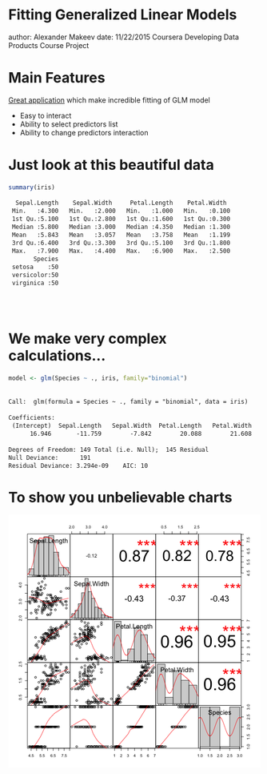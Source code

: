 Fitting Generalized Linear Models
========================================================
author: Alexander Makeev
date: 11/22/2015
Coursera Developing Data Products Course Project


Main Features
========================================================
<a href=https://santyagoseaman.shinyapps.io/DevelopingDataProductsCourseProject>Great application</a> which make incredible fitting of GLM model

- Easy to interact
- Ability to select predictors list
- Ability to change predictors interaction

Just look at this beautiful data
========================================================


```r
summary(iris)
```

```
  Sepal.Length    Sepal.Width     Petal.Length    Petal.Width   
 Min.   :4.300   Min.   :2.000   Min.   :1.000   Min.   :0.100  
 1st Qu.:5.100   1st Qu.:2.800   1st Qu.:1.600   1st Qu.:0.300  
 Median :5.800   Median :3.000   Median :4.350   Median :1.300  
 Mean   :5.843   Mean   :3.057   Mean   :3.758   Mean   :1.199  
 3rd Qu.:6.400   3rd Qu.:3.300   3rd Qu.:5.100   3rd Qu.:1.800  
 Max.   :7.900   Max.   :4.400   Max.   :6.900   Max.   :2.500  
       Species  
 setosa    :50  
 versicolor:50  
 virginica :50  
                
                
                
```

We make very complex calculations...
========================================================


```r
model <- glm(Species ~ ., iris, family="binomial")
```

```

Call:  glm(formula = Species ~ ., family = "binomial", data = iris)

Coefficients:
 (Intercept)  Sepal.Length   Sepal.Width  Petal.Length   Petal.Width  
      16.946       -11.759        -7.842        20.088        21.608  

Degrees of Freedom: 149 Total (i.e. Null);  145 Residual
Null Deviance:	    191 
Residual Deviance: 3.294e-09 	AIC: 10
```

To show you unbelievable charts
========================================================

![plot of chunk unnamed-chunk-4](presentation-figure/unnamed-chunk-4-1.png) 
